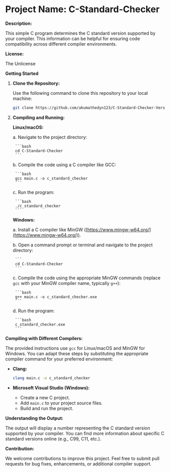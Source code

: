 # Project Name: C-Standard-Checker

**Description:**

This simple C program determines the C standard version supported by your compiler. This information can be helpful for ensuring code compatibility across different compiler environments.

**License:**

The Unlicense

**Getting Started**

1. **Clone the Repository:**

   Use the following command to clone this repository to your local machine:

   ```bash
   git clone https://github.com/akumathedyn123/C-Standard-Checker-Version-Viewer.git
   ```


2. **Compiling and Running:**

   **Linux/macOS:**

     a. Navigate to the project directory:

        ```bash
        cd C-Standard-Checker
        ```

     b. Compile the code using a C compiler like GCC:

        ```bash
        gcc main.c -o c_standard_checker
        ```


     c. Run the program:

        ```bash
        ./c_standard_checker
        ```


   **Windows:**

     a. Install a C compiler like MinGW ([https://www.mingw-w64.org/](https://www.mingw-w64.org/)).

     b. Open a command prompt or terminal and navigate to the project directory:

        ```
        cd C-Standard-Checker
        ```

     c. Compile the code using the appropriate MinGW commands (replace `gcc` with your MinGW compiler name, typically `g++`):

        ```bash
        g++ main.c -o c_standard_checker.exe
        ```


     d. Run the program:

        ```bash
        c_standard_checker.exe
        ```

**Compiling with Different Compilers:**

The provided instructions use `gcc` for Linux/macOS and MinGW for Windows. You can adapt these steps by substituting the appropriate compiler command for your preferred environment:

* **Clang:**

   ```bash
   clang main.c -o c_standard_checker
   ```

* **Microsoft Visual Studio (Windows):**

   - Create a new C project.
   - Add `main.c` to your project source files.
   - Build and run the project.

**Understanding the Output:**

The output will display a number representing the C standard version supported by your compiler. You can find more information about specific C standard versions online (e.g., C99, C11, etc.).

**Contribution:**

We welcome contributions to improve this project. Feel free to submit pull requests for bug fixes, enhancements, or additional compiler support.

